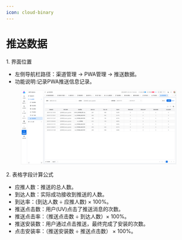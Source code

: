 ```yaml
---
icon: cloud-binary
---
```


# 推送数据

1\. 界面位置

* 左侧导航栏路径：渠道管理 → PWA管理 → 推送数据。
* 功能说明:记录PWA推送信息记录。

<figure><img src="../../.gitbook/assets/image (258).png" alt=""><figcaption></figcaption></figure>

2\. 表格字段计算公式

* 应推人数：推送的总人数。
* 到达人数：实际成功接收到推送的人数。
* 到达率：(到达人数 ÷ 应推人数) × 100%。
* 推送点击数：用户(UV)点击了推送消息的次数。
* 推送点击率：（推送点击数 ÷ 到达人数）× 100%。
* 推送安装数：用户通过点击推送，最终完成了安装的次数。
* 点击安装率：（推送安装数 ÷ 推送点击数） × 100%。
